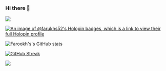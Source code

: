 ### Hi there 👋
![](https://komarev.com/ghpvc/?username=FarukhS52&style=for-the-badge&label=PROFILE+VIEWS)
<!--
**FarukhS52/FarukhS52** is a ✨ _special_ ✨ repository because its `README.md` (this file) appears on your GitHub profile.

Here are some ideas to get you started:

- 🔭 I’m currently working on ...
- 🌱 I’m currently learning ...
- 👯 I’m looking to collaborate on ...
- 🤔 I’m looking for help with ...
- 💬 Ask me about ...
- 📫 How to reach me: ...
- 😄 Pronouns: ...
- ⚡ Fun fact: ...
-->

[![An image of @farukhs52's Holopin badges, which is a link to view their full Holopin profile](https://holopin.me/farukhs52)](https://holopin.io/@farukhs52)


![Farookh's's GitHub stats](https://github-readme-stats.vercel.app/api?username=FarukhS52&theme=dark&show=reviews,discussions_started,discussions_answered,prs_merged,prs_merged_percentage)

[![GitHub Streak](https://streak-stats.demolab.com/?user=FarukhS52&theme=dark)](https://git.io/streak-stats)

[![](https://visitcount.itsvg.in/api?id=FarukhS52&label=Profile%20Views&color=5&icon=5&pretty=false)](https://visitcount.itsvg.in)


